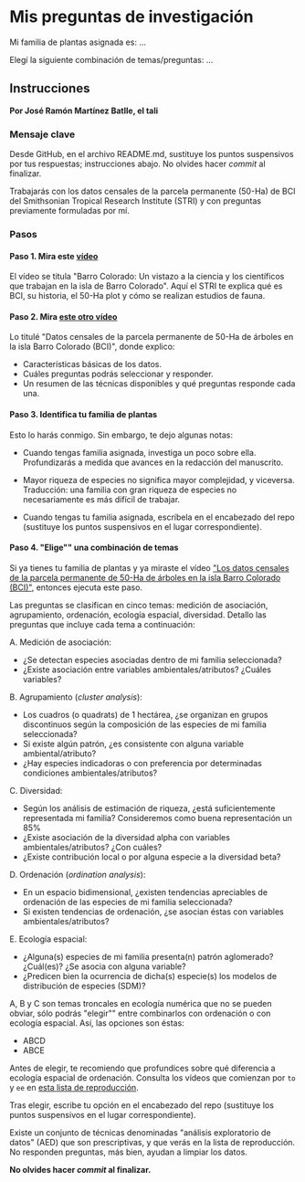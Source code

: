 # Mis preguntas de investigación

Mi familia de plantas asignada es: ...

Elegí la siguiente combinación de temas/preguntas: ...


## Instrucciones

**Por José Ramón Martínez Batlle, el tali**

### Mensaje clave

Desde GitHub, en el archivo README.md, sustituye los puntos suspensivos por tus respuestas; instrucciones abajo. No olvides hacer *commit* al finalizar.

Trabajarás con los datos censales de la parcela permanente (50-Ha) de BCI del Smithsonian Tropical Research Institute (STRI) y con preguntas previamente formuladas por mí.

### Pasos

#### Paso 1. Mira este [vídeo](https://www.youtube.com/watch?v=bN54RGtxFeM)

El vídeo se titula "Barro Colorado: Un vistazo a la ciencia y los científicos que trabajan en la isla de Barro Colorado". Aquí el STRI te explica qué es BCI, su historia, el 50-Ha plot y cómo se realizan estudios de fauna.

#### Paso 2. Mira [este otro vídeo](https://www.youtube.com/watch?v=Hm6yO_V6NUY&list=PLDcT2n8UzsCRDqjqSeqHI1wsiNOqpYmsJ&index=3)

Lo titulé "Datos censales de la parcela permanente de 50-Ha de árboles en la isla Barro Colorado (BCI)", donde explico:

- Características básicas de los datos.
- Cuáles preguntas podrás seleccionar y responder.
- Un resumen de las técnicas disponibles y qué preguntas responde cada una.

#### Paso 3. Identifica tu familia de plantas

Esto lo harás conmigo. Sin embargo, te dejo algunas notas:

- Cuando tengas familia asignada, investiga un poco sobre ella. Profundizarás a medida que avances en la redacción del manuscrito.

- Mayor riqueza de especies no significa mayor complejidad, y viceversa. Traducción: una familia con gran riqueza de especies no necesariamente es más difícil de trabajar.

- Cuando tengas tu familia asignada, escríbela en el encabezado del repo (sustituye los puntos suspensivos en el lugar correspondiente).

#### Paso 4. "Elige"" una combinación de temas

Si ya tienes tu familia de plantas y ya miraste el vídeo ["Los datos censales de la parcela permanente de 50-Ha de árboles en la isla Barro Colorado (BCI)"](https://www.youtube.com/watch?v=Hm6yO_V6NUY&list=PLDcT2n8UzsCRDqjqSeqHI1wsiNOqpYmsJ&index=3), entonces ejecuta este paso.

Las preguntas se clasifican en cinco temas: medición de asociación, agrupamiento, ordenación, ecología espacial, diversidad. Detallo las preguntas que incluye cada tema a continuación:

A. Medición de asociación:

- ¿Se detectan especies asociadas dentro de mi familia seleccionada?
- ¿Existe asociación entre variables ambientales/atributos? ¿Cuáles variables?

B. Agrupamiento (_cluster analysis_):

- Los cuadros (o quadrats) de 1 hectárea, ¿se organizan en grupos discontinuos según la composición de las especies de mi familia seleccionada?
- Si existe algún patrón, ¿es consistente con alguna variable ambiental/atributo?
- ¿Hay especies indicadoras o con preferencia por determinadas condiciones ambientales/atributos?

C. Diversidad:

- Según los análisis de estimación de riqueza, ¿está suficientemente representada mi familia? Consideremos como buena representación un 85%
- ¿Existe asociación de la diversidad alpha con variables ambientales/atributos? ¿Con cuáles?
- ¿Existe contribución local o por alguna especie a la diversidad beta?

D. Ordenación (_ordination analysis_):

- En un espacio bidimensional, ¿existen tendencias apreciables de ordenación de las especies de mi familia seleccionada?
- Si existen tendencias de ordenación, ¿se asocian éstas con variables ambientales/atributos?

E. Ecología espacial:

- ¿Alguna(s) especies de mi familia presenta(n) patrón aglomerado? ¿Cuál(es)? ¿Se asocia con alguna variable?
- ¿Predicen bien la ocurrencia de dicha(s) especie(s) los modelos de distribución de especies (SDM)?

A, B y C son temas troncales en ecología numérica que no se pueden obviar, sólo podrás "elegir"" entre combinarlos con ordenación o con ecología espacial. Así, las opciones son éstas:

- ABCD
- ABCE

Antes de elegir, te recomiendo que profundices sobre qué diferencia a ecología espacial de ordenación. Consulta los vídeos que comienzan por `to` y `ee` en [esta lista de reproducción](https://www.youtube.com/watch?v=v1EX8OzAyBw&list=PLDcT2n8UzsCRDqjqSeqHI1wsiNOqpYmsJ).

Tras elegir, escribe tu opción en el encabezado del repo (sustituye los puntos suspensivos en el lugar correspondiente).

Existe un conjunto de técnicas denominadas "análisis exploratorio de datos" (AED) que son prescriptivas, y que verás en la lista de reproducción. No responden preguntas, más bien, ayudan a limpiar los datos.

**No olvides hacer *commit* al finalizar.**
